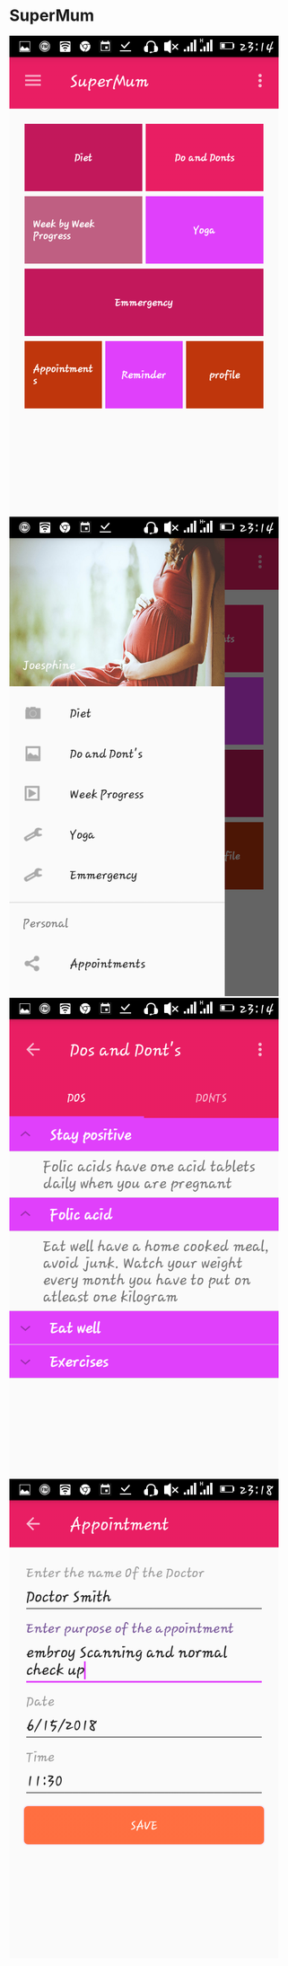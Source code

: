 # SuperMum
![alt tag](https://github.com/mulwa/SuperMum/blob/master/ScreenShots/mainpage.png "main screen")
![alt tag](https://github.com/mulwa/SuperMum/blob/master/ScreenShots/drawer.png  "Profile screen")
![alt tag](https://github.com/mulwa/SuperMum/blob/master/ScreenShots/dosanddonts.png "Description goes here")
![alt tag](https://github.com/mulwa/SuperMum/blob/master/ScreenShots/appointments.png "Description goes here")
